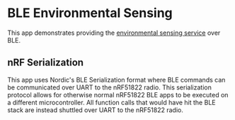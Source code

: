 BLE Environmental Sensing
=========================

This app demonstrates providing the
[environmental sensing service](https://www.bluetooth.com/specifications/assigned-numbers/environmental-sensing-service-characteristics)
over BLE.


nRF Serialization
-----------------

This app uses Nordic's BLE Serialization format where BLE commands can be
communicated over UART to the nRF51822 radio. This serialization protocol allows
for otherwise normal nRF51822 BLE apps to be executed on a different
microcontroller. All function calls that would have hit the BLE stack are
instead shuttled over UART to the nRF51822 radio.
